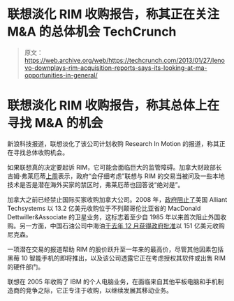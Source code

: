 # 联想淡化 RIM 收购报告，称其正在关注 M&A 的总体机会 TechCrunch

> 原文：<https://web.archive.org/web/https://techcrunch.com/2013/01/27/lenovo-downplays-rim-acquisition-reports-says-its-looking-at-ma-opportunities-in-general/>

# 联想淡化 RIM 收购报告，称其总体上在寻找 M&A 的机会

新浪科技报道，联想淡化了该公司计划收购 Research In Motion 的报道，称其正在寻找总体收购机会。

如果联想真的决定要起诉 RIM，它可能会面临巨大的监管障碍。加拿大财政部长吉姆·弗莱厄蒂[上周](https://web.archive.org/web/20221207013408/http://www.bloomberg.com/news/2013-01-25/canada-would-look-carefully-at-lenovo-rim-deal-flaherty-says.html)表示，政府“会仔细考虑”联想与 RIM 的交易当被问及一些本地技术是否是潜在海外买家的禁区时，弗莱厄蒂也回答说“绝对是”。

加拿大之前已经禁止国际买家收购加拿大公司。2008 年，[政府阻止了](https://web.archive.org/web/20221207013408/http://www.bloomberg.com/apps/news?pid=newsarchive&sid=areIp.MQUTXc&refer=canada)美国 Alliant Techsystems 以 13.2 亿美元收购位于不列颠哥伦比亚省的 MacDonald Dettwiller&Associate 的卫星业务，这标志着至少自 1985 年以来首次阻止外国收购。另一方面，中国石油公司中海油[于去年 12 月获得政府批准](https://web.archive.org/web/20221207013408/http://www.theglobeandmail.com/globe-investor/ottawa-approves-nexen-progress-foreign-takeovers/article6107548/)以 151 亿美元收购尼克森。

一项潜在交易的报道帮助 RIM 的股价跃升至一年来的最高价，尽管其他因素包括黑莓 10 智能手机的即将推出，以及该公司透露它正在考虑授权其软件或出售 RIM 的硬件部门。

联想在 2005 年收购了 IBM 的个人电脑业务，在面临来自其他平板电脑和手机制造商的竞争之际，它正专注于收购，以继续发展其移动业务。